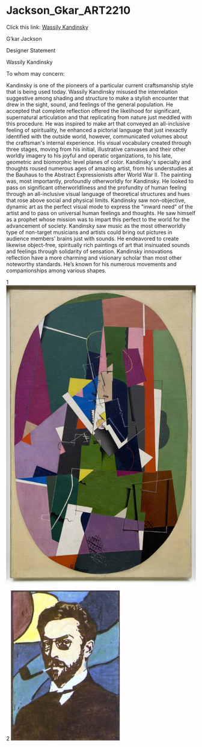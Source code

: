 # Jackson_Gkar_ART2210


Click this link: [Wassily Kandinsky](https://gmanski504.github.io/Jackson_Gkar_ART2210/Jackson_Gkar_ART2210_Self-portrait_Fall2019/Jackson_Gkar_ART2210_Self-portrait_Fall2019/JackSept162019-1.html)


G’kar Jackson

Designer Statement

Wassily Kandinsky

To whom may concern:

Kandinsky is one of the pioneers of a particular current craftsmanship style that is being used today. Wassily Kandinsky misused the interrelation suggestive among shading and structure to make a stylish encounter that drew in the sight, sound, and feelings of the general population. He accepted that complete reflection offered the likelihood for significant, supernatural articulation and that replicating from nature just meddled with this procedure. He was inspired to make art that conveyed an all-inclusive feeling of spirituality, he enhanced a pictorial language that just inexactly identified with the outside world, however, communicated volumes about the craftsman's internal experience. His visual vocabulary created through three stages, moving from his initial, illustrative canvases and their other worldly imagery to his joyful and operatic organizations, to his late, geometric and biomorphic level planes of color. Kandinsky's specialty and thoughts roused numerous ages of amazing artist, from his understudies at the Bauhaus to the Abstract Expressionists after World War II. The painting was, most importantly, profoundly otherworldly for Kandinsky. He looked to pass on significant otherworldliness and the profundity of human feeling through an all-inclusive visual language of theoretical structures and hues that rose above social and physical limits. Kandinsky saw non-objective, dynamic art as the perfect visual mode to express the "inward need" of the artist and to pass on universal human feelings and thoughts. He saw himself as a prophet whose mission was to impart this perfect to the world for the advancement of society. Kandinsky saw music as the most otherworldly type of non-target musicians and artists could bring out pictures in audience members' brains just with sounds. He endeavored to create likewise object-free, spiritually rich paintings of art that insinuated sounds and feelings through solidarity of sensation. Kandinsky innovations reflection have a more charming and visionary scholar than most other noteworthy standards. He’s known for his numerous movements and companionships among various shapes.



1 ![](https://github.com/Gmanski504/Jackson_Gkar_ART2210/raw/master/Jackson_Gkar_ART2210_Self-portrait_Fall2019/JackSept16-2019-1/Img/vasilykandinsky.jpg)

2 ![](https://github.com/Gmanski504/Jackson_Gkar_ART2210/raw/master/Jackson_Gkar_ART2210_Self-portrait_Fall2019/JackSept16-2019-1/Img/wassilykandinskyportrait.jpg)
